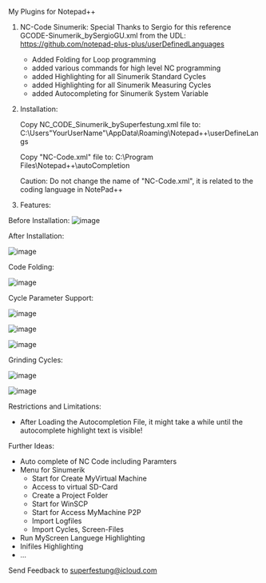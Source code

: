My Plugins for Notepad++

1. NC-Code Sinumerik:
     Special Thanks to Sergio for this reference GCODE-Sinumerik_bySergioGU.xml from the UDL:
     https://github.com/notepad-plus-plus/userDefinedLanguages
     - Added Folding for Loop programming
     - added various commands for high level NC programming
     - added Highlighting for all Sinumerik Standard Cycles
     - added Highlighting for all Sinumerik Measuring Cycles
     - added Autocompleting for Sinumerik System Variable
  
2. Installation:
    
   Copy NC_CODE_Sinumerik_bySuperfestung.xml file to:
   C:\Users\"YourUserName"\AppData\Roaming\Notepad++\userDefineLangs
   
   Copy "NC-Code.xml" file to:
   C:\Program Files\Notepad++\autoCompletion
   
   Caution: Do not change the name of "NC-Code.xml", it is related to the coding language in NotePad++
4. Features:
   
Before Installation:
![image](https://github.com/user-attachments/assets/0f936a18-379e-44ed-8db0-5487e46850f0)

After Installation:

![image](https://github.com/user-attachments/assets/f56fba35-99df-4a4f-93ba-2c152445b655)

Code Folding:

![image](https://github.com/user-attachments/assets/4bdecafe-4b8f-47e8-a672-6e49c3b3ef82)

Cycle Parameter Support:

![image](https://github.com/user-attachments/assets/b1a738a3-c31f-4ef2-8c6f-2f8592c7a829)

![image](https://github.com/user-attachments/assets/98ac45f4-0819-488a-86fb-5a3155197a14)

![image](https://github.com/user-attachments/assets/f3dd34ab-3b91-4655-938d-8e6726270fb1)

Grinding Cycles:

![image](https://github.com/user-attachments/assets/ed2cd3f6-e199-4464-b73f-f02aa11328c8)

![image](https://github.com/user-attachments/assets/c615d6ed-87b4-4602-a4b2-9391a6f1e583)


Restrictions and Limitations:
- After Loading the Autocompletion File, it might take a while until the autocomplete highlight text is visible!

Further Ideas:
- Auto complete of NC Code including Paramters
- Menu for Sinumerik
     - Start for Create MyVirtual Machine
     - Access to virtual SD-Card
     - Create a Project Folder
     - Start for WinSCP
     - Start for Access MyMachine P2P
     - Import Logfiles
     - Import Cycles, Screen-Files
 - Run MyScreen Languege Highlighting
 - Inifiles Highlighting
 - ...

  Send Feedback to superfestung@icloud.com 
